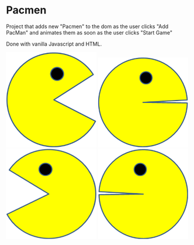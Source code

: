 # Pacmen

Project that adds new "Pacmen" to the dom as the user clicks "Add PacMan" and animates them as soon as the user clicks "Start Game"

Done with vanilla Javascript and HTML.
<div style="margin-top: 10px">
  <img src="./images/PacMan1.png" style="display:inline-block;width: 49%">
  <img src="./images/PacMan2.png" style="display:inline-block;width: 49%">
</div>
<div>
  <img src="./images/PacMan3.png" style="display:inline-block;width: 49%">
  <img src="./images/PacMan4.png" style="display:inline-block;width: 49%">
</div>